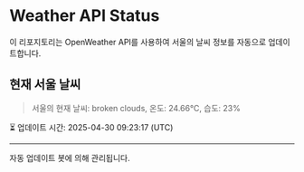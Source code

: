 
# Weather API Status

이 리포지토리는 OpenWeather API를 사용하여 서울의 날씨 정보를 자동으로 업데이트합니다.

## 현재 서울 날씨
> 서울의 현재 날씨: broken clouds, 온도: 24.66°C, 습도: 23%

⏳ 업데이트 시간: 2025-04-30 09:23:17 (UTC)

---
자동 업데이트 봇에 의해 관리됩니다.
